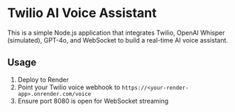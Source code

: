 # Twilio AI Voice Assistant

This is a simple Node.js application that integrates Twilio, OpenAI Whisper (simulated), GPT-4o, and WebSocket to build a real-time AI voice assistant.

## Usage
1. Deploy to Render
2. Point your Twilio voice webhook to `https://<your-render-app>.onrender.com/voice`
3. Ensure port 8080 is open for WebSocket streaming